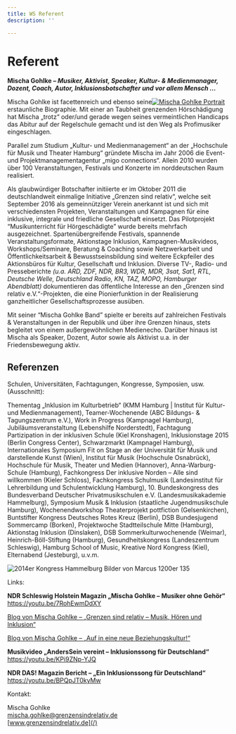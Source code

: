 ```yaml
---
title: WS Referent
description: ''

---
```

# Referent

**Mischa Gohlke – _Musiker, Aktivist, Speaker, Kultur- & Medienmanager, Dozent, Coach, Autor, Inklusionsbotschafter und vor allem Mensch …_**

Mischa Gohlke ist facettenreich und ebenso seine[![Mischa Gohlke Portrait](/media/2014/07/Mischa-Gohlke-Portrait.jpg)](/media/2014/07/Mischa-Gohlke-Portrait.jpg) erstaunliche Biographie. Mit einer an Taubheit grenzenden Hörschädigung hat Mischa „trotz“ oder/und gerade wegen seines vermeintlichen Handicaps das Abitur auf der Regelschule gemacht und ist den Weg als Profimusiker eingeschlagen.

Parallel zum Studium „Kultur- und Medienmanagement“ an der „Hochschule für Musik und Theater Hamburg“ gründete Mischa im Jahr 2006 die Event- und Projektmanagementagentur „migo connections“. Allein 2010 wurden über 100 Veranstaltungen, Festivals und Konzerte im norddeutschen Raum realisiert.

Als glaubwürdiger Botschafter initiierte er im Oktober 2011 die deutschlandweit einmalige Initiative „Grenzen sind relativ“, welche seit September 2016 als gemeinnütziger Verein anerkannt ist und sich mit verschiedensten Projekten, Veranstaltungen und Kampagnen für eine inklusive, integrale und friedliche Gesellschaft einsetzt. Das Pilotprojekt “Мusikunterricht für Hörgeschädigte” wurde bereits mehrfach ausgezeichnet. Spartenübergreifende Festivals, spannende Veranstaltungsformate, Aktionstage Inklusion, Kampagnen-Musikvideos, Workshops/Seminare, Beratung & Coaching sowie Netzwerkarbeit und Öffentlichkeitsarbeit & Bewusstseinsbildung sind weitere Eckpfeiler des Aktionsbüros für Kultur, Gesellschaft und Inklusion. Diverse TV-, Radio- und Presseberichte _(u.a. ARD, ZDF, NDR, BR3, WDR, MDR, 3sat, Sat1, RTL, Deutsche Welle, Deutschland Radio, KN, TAZ, MOPO, Hamburger Abendblatt)_ dokumentieren das öffentliche Interesse an den „Grenzen sind relativ e.V.“-Projekten, die eine Pionierfunktion in der Realisierung ganzheitlicher Gesellschaftsprozesse ausüben.

Mit seiner “Mischa Gohlke Band” spielte er bereits auf zahlreichen Festivals & Veranstaltungen in der Republik und über ihre Grenzen hinaus, stets begleitet von einem außergewöhnlichen Medienecho. Darüber hinaus ist Mischa als Speaker, Dozent, Autor sowie als Aktivist u.a. in der Friedensbewegung aktiv.

## Referenzen

Schulen, Universitäten, Fachtagungen, Kongresse, Symposien, usw. (Ausschnitt):

Thementag „Inklusion im Kulturbetrieb“ (KMM Hamburg | Institut für Kultur- und Medienmanagement), Teamer-Wochenende (ABC Bildungs- & Tagungszentrum e.V.), Work in Progress (Kampnagel Hamburg), Jubiläumsveranstaltung (Lebenshilfe Norderstedt), Fachtagung Partizipation in der inklusiven Schule (Kiel Kronshagen), Inklusionstage 2015 (Berlin Congress Center), Schwarzmarkt (Kampnagel Hamburg), Internationales Symposium Fit on Stage an der Universität für Musik und darstellende Kunst (Wien), Institut für Musik (Hochschule Osnabrück), Hochschule für Musik, Theater und Medien (Hannover), Anna-Warburg-Schule (Hamburg), Fachkongress Der inklusive Norden – Alle sind willkommen (Kieler Schloss), Fachkongress Schulmusik (Landesinstitut für Lehrerbildung und Schulentwicklung Hamburg), 10. Bundeskongress des Bundesverband Deutscher Privatmusikschulen e.V. (Landesmusikakademie Hammelburg), Symposium Musik & Inklusion (staatliche Jugendmusikschule Hamburg), Wochenendworkshop Theaterprojekt pottfiction (Gelsenkirchen), Buntstifter Kongress Deutsches Rotes Kreuz (Berlin), DSB Bundesjugend Sommercamp (Borken), Projektwoche Stadtteilschule Mitte (Hamburg), Aktionstag Inklusion (Dinslaken), DSB Sommerkulturwochenende (Weimar), Heinrich-Böll-Stiftung (Hamburg), Gesundheitskongress (Landeszentrum Schleswig), Hamburg School of Music, Kreative Nord Kongress (Kiel), Elternabend (Jesteburg), u.v.m.

![2014er Kongress Hammelburg Bilder von Marcus 1200er 135](/media/2014/07/2014er-Kongress-Hammelburg-Bilder-von-Marcus-1200er-135.jpg)

Links:

**NDR Schleswig Holstein Magazin „Mischa Gohlke – Musiker ohne Gehör“**  
https://youtu.be/7RohEwmDdXY

[Blog von Mischa Gohlke – „Grenzen sind relativ – Musik, Hören und Inklusion“](/2015/04/13/grenzen-sind-relativ-musik-und-hoeren.html)

[Blog von Mischa Gohlke – „Auf in eine neue Beziehungskultur!“](/2016/12/03/auf-in-eine-neue-beziehungskultur.html)

**Musikvideo „AndersSein vereint – Inklusionssong für Deutschland“**
https://youtu.be/KPi9ZNp-YJQ

**NDR DAS! Magazin Bericht – „Ein Inklusionssong für Deutschland“**
https://youtu.be/BPQpJT0kyMw

Kontakt:

Mischa Gohlke  
mischa.gohlke@grenzensindrelativ.de  
[www.grenzensindrelativ.de](/)
